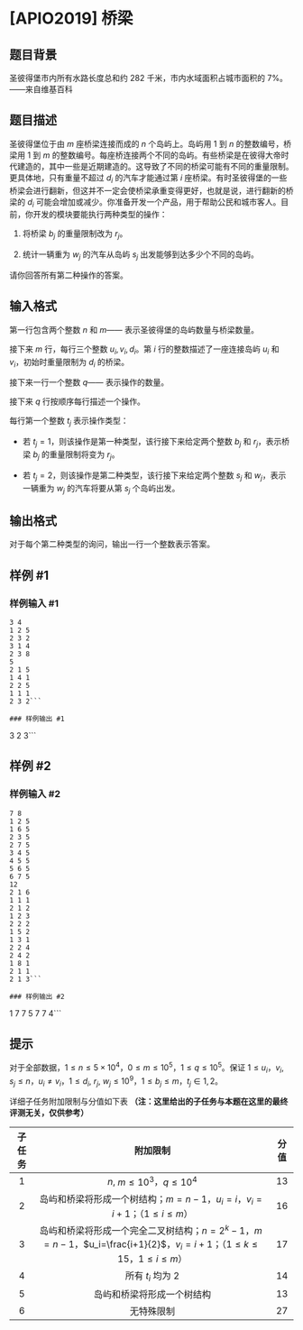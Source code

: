 # [APIO2019] 桥梁

## 题目背景

圣彼得堡市内所有水路长度总和约 $282$ 千米，市内水域面积占城市面积的 $7\%$。——来自维基百科

## 题目描述

圣彼得堡位于由 $m$ 座桥梁连接而成的 $n$ 个岛屿上。岛屿用 $1$ 到 $n$ 的整数编号，桥梁用 $1$ 到 $m$ 的整数编号。每座桥连接两个不同的岛屿。有些桥梁是在彼得大帝时代建造的，其中一些是近期建造的。这导致了不同的桥梁可能有不同的重量限制。更具体地，只有重量不超过 $d_i$ 的汽车才能通过第 $i$ 座桥梁。有时圣彼得堡的一些桥梁会进行翻新，但这并不一定会使桥梁承重变得更好，也就是说，进行翻新的桥梁的 $d_i$ 可能会增加或减少。你准备开发一个产品，用于帮助公民和城市客人。目前，你开发的模块要能执行两种类型的操作：

1. 将桥梁 $b_j$ 的重量限制改为 $r_j$。

2. 统计一辆重为 $w_j$ 的汽车从岛屿 $s_j$ 出发能够到达多少个不同的岛屿。

请你回答所有第二种操作的答案。



## 输入格式

第一行包含两个整数 $n$ 和 $m$—— 表示圣彼得堡的岛屿数量与桥梁数量。

接下来 $m$ 行，每行三个整数 $u_i,v_i,d_i$。第 $i$ 行的整数描述了一座连接岛屿 $u_i$ 和 $v_i$，初始时重量限制为 $d_i$ 的桥梁。

接下来一行一个整数 $q$—— 表示操作的数量。

接下来 $q$ 行按顺序每行描述一个操作。

每行第一个整数 $t_j$ 表示操作类型：

- 若 $t_j=1$，则该操作是第一种类型，该行接下来给定两个整数 $b_j$ 和 $r_j$，表示桥梁 $b_j$ 的重量限制将变为 $r_j$。

- 若 $t_j=2$，则该操作是第二种类型，该行接下来给定两个整数 $s_j$ 和 $w_j$，表示一辆重为 $w_j$ 的汽车将要从第 $s_j$ 个岛屿出发。

## 输出格式

对于每个第二种类型的询问，输出一行一个整数表示答案。

## 样例 #1

### 样例输入 #1
```
3 4
1 2 5
2 3 2
3 1 4
2 3 8
5
2 1 5
1 4 1
2 2 5
1 1 1
2 3 2```

### 样例输出 #1

```
3
2
3```

## 样例 #2

### 样例输入 #2
```
7 8
1 2 5
1 6 5
2 3 5
2 7 5
3 4 5
4 5 5
5 6 5
6 7 5
12
2 1 6
1 1 1
2 1 2
1 2 3
2 2 2
1 5 2
1 3 1
2 2 4
2 4 2
1 8 1
2 1 1
2 1 3```

### 样例输出 #2

```
1
7
7
5
7
7
4```

## 提示

对于全部数据，$1 \leq n \leq 5\times 10^4$，$0 \leq m \leq 10^5$，$1 \leq q \leq 10^5$。保证 $1 \leq u_i$，$v_i$, $s_j \leq n$，$u_i \neq v_i$，$1 \leq d_i$, $r_j$, $w_j \leq 10^9$，$1 \leq b_j \leq m$，$t_j \in {1,2}$。

详细子任务附加限制与分值如下表 **（注：这里给出的子任务与本题在这里的最终评测无关，仅供参考）**

| 子任务 | 附加限制 | 分值 |
| :----------: | :----------: | :----------: |
| 1 | $n$, $m\leq 10^3$，$q\leq 10^4$ | 13 |
| 2 | 岛屿和桥梁将形成一个树结构；$m=n-1$，$u_i=i$，$v_i=i+1$；（$1\leq i\leq m$） | 16 |
| 3 | 岛屿和桥梁将形成一个完全二叉树结构；$n=2^k-1$，$m=n-1$，$u_i=\frac{i+1}{2}$，$v_i=i+1$；（$1\leq k\leq 15$，$1\leq i\leq m$） | 17 |
| 4 | 所有 $t_i$ 均为 $2$ | 14 |
| 5 | 岛屿和桥梁将形成一个树结构 | 13 |
| 6 | 无特殊限制 | 27 |

